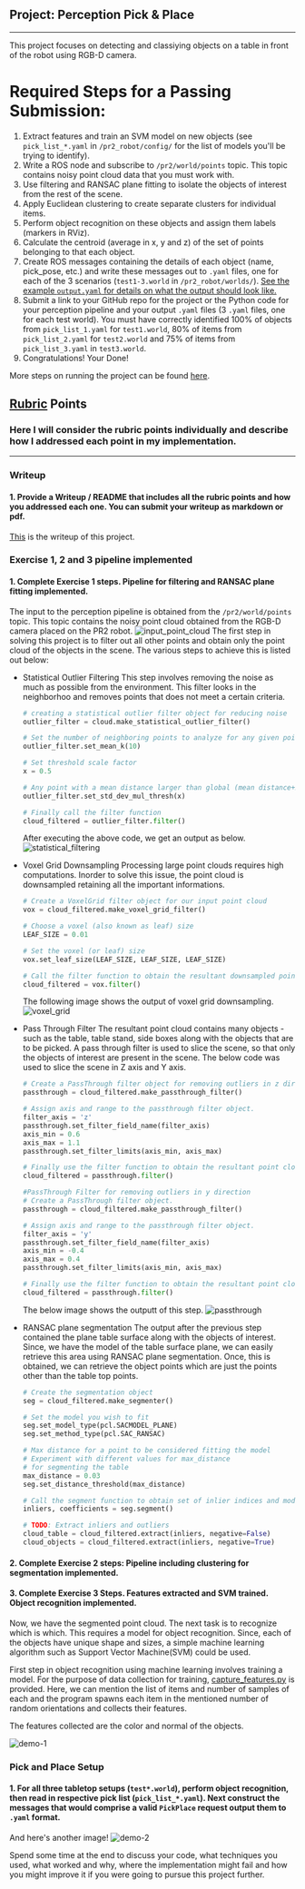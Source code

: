 ## Project: Perception Pick & Place
---
This project focuses on detecting and classiying objects on a table in front of the robot using RGB-D camera.

# Required Steps for a Passing Submission:
1. Extract features and train an SVM model on new objects (see `pick_list_*.yaml` in `/pr2_robot/config/` for the list of models you'll be trying to identify). 
2. Write a ROS node and subscribe to `/pr2/world/points` topic. This topic contains noisy point cloud data that you must work with.
3. Use filtering and RANSAC plane fitting to isolate the objects of interest from the rest of the scene.
4. Apply Euclidean clustering to create separate clusters for individual items.
5. Perform object recognition on these objects and assign them labels (markers in RViz).
6. Calculate the centroid (average in x, y and z) of the set of points belonging to that each object.
7. Create ROS messages containing the details of each object (name, pick_pose, etc.) and write these messages out to `.yaml` files, one for each of the 3 scenarios (`test1-3.world` in `/pr2_robot/worlds/`).  [See the example `output.yaml` for details on what the output should look like.](https://github.com/udacity/RoboND-Perception-Project/blob/master/pr2_robot/config/output.yaml)  
8. Submit a link to your GitHub repo for the project or the Python code for your perception pipeline and your output `.yaml` files (3 `.yaml` files, one for each test world).  You must have correctly identified 100% of objects from `pick_list_1.yaml` for `test1.world`, 80% of items from `pick_list_2.yaml` for `test2.world` and 75% of items from `pick_list_3.yaml` in `test3.world`.
9. Congratulations!  Your Done!

More steps on running the project can be found [here](Project_setup.md).

## [Rubric](https://review.udacity.com/#!/rubrics/1067/view) Points
### Here I will consider the rubric points individually and describe how I addressed each point in my implementation.  

---
### Writeup

#### 1. Provide a Writeup / README that includes all the rubric points and how you addressed each one.  You can submit your writeup as markdown or pdf.  
[This](README.md) is the writeup of this project.

### Exercise 1, 2 and 3 pipeline implemented
#### 1. Complete Exercise 1 steps. Pipeline for filtering and RANSAC plane fitting implemented.
The input to the perception pipeline is obtained from the `/pr2/world/points` topic. This topic contains the noisy point cloud obtained from the RGB-D camera placed on the PR2 robot.
![input_point_cloud](./misc_images/input.png)
The first step in solving this project is to filter out all other points and obtain only the point cloud of the objects in the scene.
The various steps to achieve this is listed out below:
- Statistical Outlier Filtering
This step involves removing the noise as much as possible from the environment. This filter looks in the neighborhoo and removes points that does not meet a certain criteria.
    ```py
    # creating a statistical outlier filter object for reducing noise
    outlier_filter = cloud.make_statistical_outlier_filter()
    
    # Set the number of neighboring points to analyze for any given point
    outlier_filter.set_mean_k(10)
    
    # Set threshold scale factor
    x = 0.5
    
    # Any point with a mean distance larger than global (mean distance+x*std_dev) will be considered outlier
    outlier_filter.set_std_dev_mul_thresh(x)
    
    # Finally call the filter function
    cloud_filtered = outlier_filter.filter()
    ```
    After executing the above code, we get an output as below.
    ![statistical_filtering](./misc_images/sf.png)

- Voxel Grid Downsampling
Processing large point clouds requires high computations. Inorder to solve this issue, the point cloud is downsampled retaining all the important informations.
    ```py
    # Create a VoxelGrid filter object for our input point cloud
    vox = cloud_filtered.make_voxel_grid_filter()

    # Choose a voxel (also known as leaf) size
    LEAF_SIZE = 0.01   

    # Set the voxel (or leaf) size  
    vox.set_leaf_size(LEAF_SIZE, LEAF_SIZE, LEAF_SIZE)

    # Call the filter function to obtain the resultant downsampled point cloud
    cloud_filtered = vox.filter()
    ```
    The following image shows the output of voxel grid downsampling.
    ![voxel_grid](voxel_grid.png)
    
- Pass Through Filter
The resultant point cloud contains many objects - such as the table, table stand, side boxes along with the objects that are to be picked. A pass through filter is used to slice the scene, so that only the objects of interest are present in the scene. The below code was used to slice the scene in Z axis and Y axis.

    ```py
    # Create a PassThrough filter object for removing outliers in z direction
    passthrough = cloud_filtered.make_passthrough_filter()

    # Assign axis and range to the passthrough filter object.
    filter_axis = 'z'
    passthrough.set_filter_field_name(filter_axis)
    axis_min = 0.6
    axis_max = 1.1
    passthrough.set_filter_limits(axis_min, axis_max)

    # Finally use the filter function to obtain the resultant point cloud. 
    cloud_filtered = passthrough.filter()

    #PassThrough Filter for removing outliers in y direction
    # Create a PassThrough filter object.
    passthrough = cloud_filtered.make_passthrough_filter()

    # Assign axis and range to the passthrough filter object.
    filter_axis = 'y'
    passthrough.set_filter_field_name(filter_axis)
    axis_min = -0.4
    axis_max = 0.4
    passthrough.set_filter_limits(axis_min, axis_max)

    # Finally use the filter function to obtain the resultant point cloud. 
    cloud_filtered = passthrough.filter()
    ```
    
    The below image shows the outputt of this step.
    ![passthrough](pass_filter.png)
    
- RANSAC plane segmentation
The output after the previous step contained the plane table surface along with the objects of interest. Since, we have the model of the table surface plane, we can easily retrieve this area using RANSAC plane segmentation. Once, this is obtained, we can retrieve the object points which are just the points other than the table top points.

    ```py
    # Create the segmentation object
    seg = cloud_filtered.make_segmenter()

    # Set the model you wish to fit 
    seg.set_model_type(pcl.SACMODEL_PLANE)
    seg.set_method_type(pcl.SAC_RANSAC)

    # Max distance for a point to be considered fitting the model
    # Experiment with different values for max_distance 
    # for segmenting the table
    max_distance = 0.03
    seg.set_distance_threshold(max_distance)

    # Call the segment function to obtain set of inlier indices and model coefficients
    inliers, coefficients = seg.segment()

    # TODO: Extract inliers and outliers
    cloud_table = cloud_filtered.extract(inliers, negative=False)
    cloud_objects = cloud_filtered.extract(inliers, negative=True)
    ```
#### 2. Complete Exercise 2 steps: Pipeline including clustering for segmentation implemented.  

#### 3. Complete Exercise 3 Steps.  Features extracted and SVM trained.  Object recognition implemented.
Now, we have the segmented point cloud. The next task is to recognize which is which. This requires a model for object recognition. Since, each of the objects have unique shape and sizes, a simple machine learning algorithm such as Support Vector Machine(SVM) could be used.

First step in object recognition using machine learning involves training a model. For the purpose of data collection for training, [capture_features.py](./sensor_stick/scripts/capture_features.py) is provided. Here, we can mention the list of items and number of samples of each and the program spawns each item in the mentioned number of random orientations and collects their features.

The features collected are the color and normal of the objects. 

![demo-1](https://user-images.githubusercontent.com/20687560/28748231-46b5b912-7467-11e7-8778-3095172b7b19.png)

### Pick and Place Setup

#### 1. For all three tabletop setups (`test*.world`), perform object recognition, then read in respective pick list (`pick_list_*.yaml`). Next construct the messages that would comprise a valid `PickPlace` request output them to `.yaml` format.

And here's another image! 
![demo-2](https://user-images.githubusercontent.com/20687560/28748286-9f65680e-7468-11e7-83dc-f1a32380b89c.png)

Spend some time at the end to discuss your code, what techniques you used, what worked and why, where the implementation might fail and how you might improve it if you were going to pursue this project further.  



